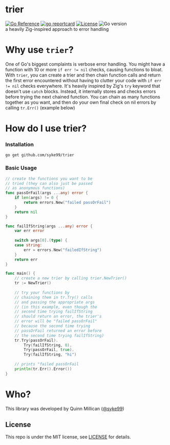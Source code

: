 # trier
[![Go Reference](https://pkg.go.dev/badge/github.com/syke99/trier.svg)](https://pkg.go.dev/github.com/syke99/trier)
[![go reportcard](https://goreportcard.com/badge/github.com/syke99/trier)](https://goreportcard.com/report/github.com/syke99/trier)
[![License](https://img.shields.io/github/license/syke99/trier)](https://github.com/syke99/trier/blob/master/LICENSE)
![Go version](https://img.shields.io/github/go-mod/go-version/syke99/trier)</br>
a heavily Zig-inspired approach to error handling

Why use `trier`?
===
One of Go's biggest complaints is verbose error handling. You might have a function with 10 or more `if err != nil` checks, causing functions to bloat. With `trier`, you can create a trier and then chain function calls and return the first error encountered without having to clutter your code with `if err != nil` checks everywhere. It's heavily inspired by Zig's `try` keyword that doesn't use `catch` blocks. Instead, it internally stores and checks errors before trying the next chained function. You can chain as many functions together as you want, and then do your own final check on nil errors by calling `tr.Err()` (example below)

How do I use trier?
====

### Installation

```
go get github.com/syke99/trier
```

### Basic Usage

```go
// create the functions you want to be
// tried (they can also just be passed 
// as anonymous functions)
func passOrFail(args ...any) error {
    if len(args) != 0 {
        return errors.New("failed passOrFail")
    }
    return nil
}

func failIfString(args ...any) error {
    var err error
    
    switch args[0].(type) {
    case string:
        err = errors.New("failedIfString")
    }
    return err
}

func main() {
    // create a new trier by calling trier.NewTrier()
    tr := NewTrier()
    
    // try your functions by 
    // chaining them in tr.Try() calls
    // and passing the appropriate args
    // (in this example, even though the
    // second time trying failIfString 
    // should return an error, the trier's
    // error will be "failed passOrFail"
    // because the second time trying
    // passOrFail returned an error before
    // the second time trying failIfString)
    tr.Try(passOrFail).
        Try(failIfString, 0).
        Try(passOrFail, true).
        Try(failIfString, "hi")
    
    // prints "failed passOrFail
    println(tr.Err().Error())
}
```

Who?
====

This library was developed by Quinn Millican ([@syke99](https://github.com/syke99))


## License

This repo is under the MIT license, see [LICENSE](LICENSE) for details.
